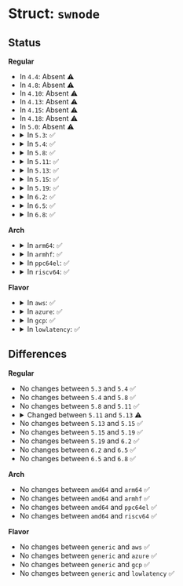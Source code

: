 # Struct: <code>swnode</code>

## Status
<b>Regular</b>
<ul>
<li>
In <code>4.4</code>: Absent ⚠️
</li>
<li>
In <code>4.8</code>: Absent ⚠️
</li>
<li>
In <code>4.10</code>: Absent ⚠️
</li>
<li>
In <code>4.13</code>: Absent ⚠️
</li>
<li>
In <code>4.15</code>: Absent ⚠️
</li>
<li>
In <code>4.18</code>: Absent ⚠️
</li>
<li>
In <code>5.0</code>: Absent ⚠️
</li>
<li>
<details>
<summary>In <code>5.3</code>: ✅</summary>

```c
struct swnode {
    int id;
    struct kobject kobj;
    struct fwnode_handle fwnode;
    const struct software_node *node;
    struct ida child_ids;
    struct list_head entry;
    struct list_head children;
    struct swnode *parent;
    unsigned int allocated;
};
```
</details>
</li>
<li>
<details>
<summary>In <code>5.4</code>: ✅</summary>

```c
struct swnode {
    int id;
    struct kobject kobj;
    struct fwnode_handle fwnode;
    const struct software_node *node;
    struct ida child_ids;
    struct list_head entry;
    struct list_head children;
    struct swnode *parent;
    unsigned int allocated;
};
```
</details>
</li>
<li>
<details>
<summary>In <code>5.8</code>: ✅</summary>

```c
struct swnode {
    int id;
    struct kobject kobj;
    struct fwnode_handle fwnode;
    const struct software_node *node;
    struct ida child_ids;
    struct list_head entry;
    struct list_head children;
    struct swnode *parent;
    unsigned int allocated;
};
```
</details>
</li>
<li>
<details>
<summary>In <code>5.11</code>: ✅</summary>

```c
struct swnode {
    int id;
    struct kobject kobj;
    struct fwnode_handle fwnode;
    const struct software_node *node;
    struct ida child_ids;
    struct list_head entry;
    struct list_head children;
    struct swnode *parent;
    unsigned int allocated;
};
```
</details>
</li>
<li>
<details>
<summary>In <code>5.13</code>: ✅</summary>

```c
struct swnode {
    struct kobject kobj;
    struct fwnode_handle fwnode;
    const struct software_node *node;
    int id;
    struct ida child_ids;
    struct list_head entry;
    struct list_head children;
    struct swnode *parent;
    unsigned int allocated;
    unsigned int managed;
};
```
</details>
</li>
<li>
<details>
<summary>In <code>5.15</code>: ✅</summary>

```c
struct swnode {
    struct kobject kobj;
    struct fwnode_handle fwnode;
    const struct software_node *node;
    int id;
    struct ida child_ids;
    struct list_head entry;
    struct list_head children;
    struct swnode *parent;
    unsigned int allocated;
    unsigned int managed;
};
```
</details>
</li>
<li>
<details>
<summary>In <code>5.19</code>: ✅</summary>

```c
struct swnode {
    struct kobject kobj;
    struct fwnode_handle fwnode;
    const struct software_node *node;
    int id;
    struct ida child_ids;
    struct list_head entry;
    struct list_head children;
    struct swnode *parent;
    unsigned int allocated;
    unsigned int managed;
};
```
</details>
</li>
<li>
<details>
<summary>In <code>6.2</code>: ✅</summary>

```c
struct swnode {
    struct kobject kobj;
    struct fwnode_handle fwnode;
    const struct software_node *node;
    int id;
    struct ida child_ids;
    struct list_head entry;
    struct list_head children;
    struct swnode *parent;
    unsigned int allocated;
    unsigned int managed;
};
```
</details>
</li>
<li>
<details>
<summary>In <code>6.5</code>: ✅</summary>

```c
struct swnode {
    struct kobject kobj;
    struct fwnode_handle fwnode;
    const struct software_node *node;
    int id;
    struct ida child_ids;
    struct list_head entry;
    struct list_head children;
    struct swnode *parent;
    unsigned int allocated;
    unsigned int managed;
};
```
</details>
</li>
<li>
<details>
<summary>In <code>6.8</code>: ✅</summary>

```c
struct swnode {
    struct kobject kobj;
    struct fwnode_handle fwnode;
    const struct software_node *node;
    int id;
    struct ida child_ids;
    struct list_head entry;
    struct list_head children;
    struct swnode *parent;
    unsigned int allocated;
    unsigned int managed;
};
```
</details>
</li>
</ul>
<b>Arch</b>
<ul>
<li>
<details>
<summary>In <code>arm64</code>: ✅</summary>

```c
struct swnode {
    int id;
    struct kobject kobj;
    struct fwnode_handle fwnode;
    const struct software_node *node;
    struct ida child_ids;
    struct list_head entry;
    struct list_head children;
    struct swnode *parent;
    unsigned int allocated;
};
```
</details>
</li>
<li>
<details>
<summary>In <code>armhf</code>: ✅</summary>

```c
struct swnode {
    int id;
    struct kobject kobj;
    struct fwnode_handle fwnode;
    const struct software_node *node;
    struct ida child_ids;
    struct list_head entry;
    struct list_head children;
    struct swnode *parent;
    unsigned int allocated;
};
```
</details>
</li>
<li>
<details>
<summary>In <code>ppc64el</code>: ✅</summary>

```c
struct swnode {
    int id;
    struct kobject kobj;
    struct fwnode_handle fwnode;
    const struct software_node *node;
    struct ida child_ids;
    struct list_head entry;
    struct list_head children;
    struct swnode *parent;
    unsigned int allocated;
};
```
</details>
</li>
<li>
<details>
<summary>In <code>riscv64</code>: ✅</summary>

```c
struct swnode {
    int id;
    struct kobject kobj;
    struct fwnode_handle fwnode;
    const struct software_node *node;
    struct ida child_ids;
    struct list_head entry;
    struct list_head children;
    struct swnode *parent;
    unsigned int allocated;
};
```
</details>
</li>
</ul>
<b>Flavor</b>
<ul>
<li>
<details>
<summary>In <code>aws</code>: ✅</summary>

```c
struct swnode {
    int id;
    struct kobject kobj;
    struct fwnode_handle fwnode;
    const struct software_node *node;
    struct ida child_ids;
    struct list_head entry;
    struct list_head children;
    struct swnode *parent;
    unsigned int allocated;
};
```
</details>
</li>
<li>
<details>
<summary>In <code>azure</code>: ✅</summary>

```c
struct swnode {
    int id;
    struct kobject kobj;
    struct fwnode_handle fwnode;
    const struct software_node *node;
    struct ida child_ids;
    struct list_head entry;
    struct list_head children;
    struct swnode *parent;
    unsigned int allocated;
};
```
</details>
</li>
<li>
<details>
<summary>In <code>gcp</code>: ✅</summary>

```c
struct swnode {
    int id;
    struct kobject kobj;
    struct fwnode_handle fwnode;
    const struct software_node *node;
    struct ida child_ids;
    struct list_head entry;
    struct list_head children;
    struct swnode *parent;
    unsigned int allocated;
};
```
</details>
</li>
<li>
<details>
<summary>In <code>lowlatency</code>: ✅</summary>

```c
struct swnode {
    int id;
    struct kobject kobj;
    struct fwnode_handle fwnode;
    const struct software_node *node;
    struct ida child_ids;
    struct list_head entry;
    struct list_head children;
    struct swnode *parent;
    unsigned int allocated;
};
```
</details>
</li>
</ul>

## Differences
<b>Regular</b>
<ul>
<li>
No changes between <code>5.3</code> and <code>5.4</code> ✅
</li>
<li>
No changes between <code>5.4</code> and <code>5.8</code> ✅
</li>
<li>
No changes between <code>5.8</code> and <code>5.11</code> ✅
</li>
<li>
<details>
<summary>Changed between <code>5.11</code> and <code>5.13</code> ⚠️</summary>
<ul>
<li>
<b>Field added. </b>
<code>unsigned int managed</code>
</li>
</ul>
</details>
</li>
<li>
No changes between <code>5.13</code> and <code>5.15</code> ✅
</li>
<li>
No changes between <code>5.15</code> and <code>5.19</code> ✅
</li>
<li>
No changes between <code>5.19</code> and <code>6.2</code> ✅
</li>
<li>
No changes between <code>6.2</code> and <code>6.5</code> ✅
</li>
<li>
No changes between <code>6.5</code> and <code>6.8</code> ✅
</li>
</ul>
<b>Arch</b>
<ul>
<li>
No changes between <code>amd64</code> and <code>arm64</code> ✅
</li>
<li>
No changes between <code>amd64</code> and <code>armhf</code> ✅
</li>
<li>
No changes between <code>amd64</code> and <code>ppc64el</code> ✅
</li>
<li>
No changes between <code>amd64</code> and <code>riscv64</code> ✅
</li>
</ul>
<b>Flavor</b>
<ul>
<li>
No changes between <code>generic</code> and <code>aws</code> ✅
</li>
<li>
No changes between <code>generic</code> and <code>azure</code> ✅
</li>
<li>
No changes between <code>generic</code> and <code>gcp</code> ✅
</li>
<li>
No changes between <code>generic</code> and <code>lowlatency</code> ✅
</li>
</ul>
